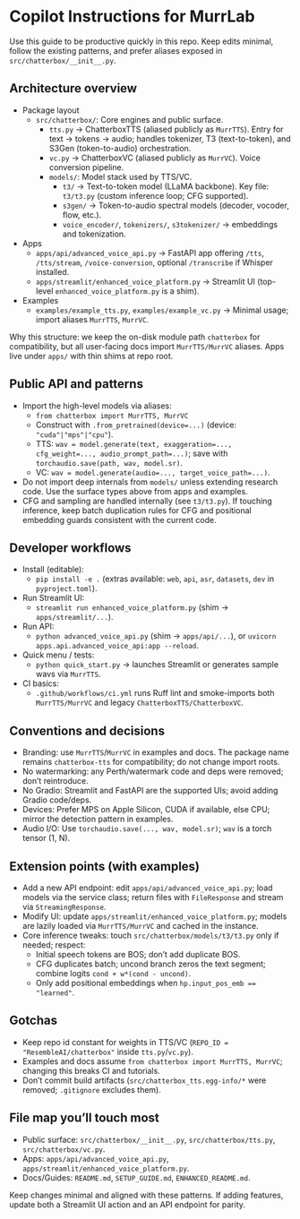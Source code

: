 # Copilot Instructions for MurrLab

Use this guide to be productive quickly in this repo. Keep edits minimal, follow the existing patterns, and prefer aliases exposed in `src/chatterbox/__init__.py`.

## Architecture overview
- Package layout
  - `src/chatterbox/`: Core engines and public surface.
    - `tts.py` → ChatterboxTTS (aliased publicly as `MurrTTS`). Entry for text → tokens → audio; handles tokenizer, T3 (text-to-token), and S3Gen (token-to-audio) orchestration.
    - `vc.py` → ChatterboxVC (aliased publicly as `MurrVC`). Voice conversion pipeline.
    - `models/`: Model stack used by TTS/VC.
      - `t3/` → Text-to-token model (LLaMA backbone). Key file: `t3/t3.py` (custom inference loop; CFG supported).
      - `s3gen/` → Token-to-audio spectral models (decoder, vocoder, flow, etc.).
      - `voice_encoder/`, `tokenizers/`, `s3tokenizer/` → embeddings and tokenization.
- Apps
  - `apps/api/advanced_voice_api.py` → FastAPI app offering `/tts`, `/tts/stream`, `/voice-conversion`, optional `/transcribe` if Whisper installed.
  - `apps/streamlit/enhanced_voice_platform.py` → Streamlit UI (top-level `enhanced_voice_platform.py` is a shim).
- Examples
  - `examples/example_tts.py`, `examples/example_vc.py` → Minimal usage; import aliases `MurrTTS`, `MurrVC`.

Why this structure: we keep the on-disk module path `chatterbox` for compatibility, but all user-facing docs import `MurrTTS/MurrVC` aliases. Apps live under `apps/` with thin shims at repo root.

## Public API and patterns
- Import the high-level models via aliases:
  - `from chatterbox import MurrTTS, MurrVC`
  - Construct with `.from_pretrained(device=...)` (device: `"cuda"|"mps"|"cpu"`).
  - TTS: `wav = model.generate(text, exaggeration=..., cfg_weight=..., audio_prompt_path=...)`; save with `torchaudio.save(path, wav, model.sr)`.
  - VC: `wav = model.generate(audio=..., target_voice_path=...)`.
- Do not import deep internals from `models/` unless extending research code. Use the surface types above from apps and examples.
- CFG and sampling are handled internally (see `t3/t3.py`). If touching inference, keep batch duplication rules for CFG and positional embedding guards consistent with the current code.

## Developer workflows
- Install (editable):
  - `pip install -e .` (extras available: `web`, `api`, `asr`, `datasets`, `dev` in `pyproject.toml`).
- Run Streamlit UI:
  - `streamlit run enhanced_voice_platform.py` (shim → `apps/streamlit/...`).
- Run API:
  - `python advanced_voice_api.py` (shim → `apps/api/...`), or `uvicorn apps.api.advanced_voice_api:app --reload`.
- Quick menu / tests:
  - `python quick_start.py` → launches Streamlit or generates sample wavs via `MurrTTS`.
- CI basics:
  - `.github/workflows/ci.yml` runs Ruff lint and smoke-imports both `MurrTTS/MurrVC` and legacy `ChatterboxTTS/ChatterboxVC`.

## Conventions and decisions
- Branding: use `MurrTTS`/`MurrVC` in examples and docs. The package name remains `chatterbox-tts` for compatibility; do not change import roots.
- No watermarking: any Perth/watermark code and deps were removed; don’t reintroduce.
- No Gradio: Streamlit and FastAPI are the supported UIs; avoid adding Gradio code/deps.
- Devices: Prefer MPS on Apple Silicon, CUDA if available, else CPU; mirror the detection pattern in examples.
- Audio I/O: Use `torchaudio.save(..., wav, model.sr)`; `wav` is a torch tensor (1, N).

## Extension points (with examples)
- Add a new API endpoint: edit `apps/api/advanced_voice_api.py`; load models via the service class; return files with `FileResponse` and stream via `StreamingResponse`.
- Modify UI: update `apps/streamlit/enhanced_voice_platform.py`; models are lazily loaded via `MurrTTS/MurrVC` and cached in the instance.
- Core inference tweaks: touch `src/chatterbox/models/t3/t3.py` only if needed; respect:
  - Initial speech tokens are BOS; don’t add duplicate BOS.
  - CFG duplicates batch; uncond branch zeros the text segment; combine logits `cond + w*(cond - uncond)`.
  - Only add positional embeddings when `hp.input_pos_emb == "learned"`.

## Gotchas
- Keep repo id constant for weights in TTS/VC (`REPO_ID = "ResembleAI/chatterbox"` inside `tts.py`/`vc.py`).
- Examples and docs assume `from chatterbox import MurrTTS, MurrVC`; changing this breaks CI and tutorials.
- Don’t commit build artifacts (`src/chatterbox_tts.egg-info/*` were removed; `.gitignore` excludes them).

## File map you’ll touch most
- Public surface: `src/chatterbox/__init__.py`, `src/chatterbox/tts.py`, `src/chatterbox/vc.py`.
- Apps: `apps/api/advanced_voice_api.py`, `apps/streamlit/enhanced_voice_platform.py`.
- Docs/Guides: `README.md`, `SETUP_GUIDE.md`, `ENHANCED_README.md`.

Keep changes minimal and aligned with these patterns. If adding features, update both a Streamlit UI action and an API endpoint for parity.
